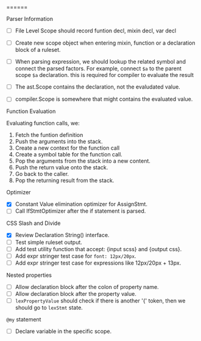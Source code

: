 ======

Parser Information

- [ ] File Level Scope should record funtion decl, mixin decl, var decl
- [ ] Create new scope object when entering mixin, function or a declaration
  block of a ruleset.
- [ ] When parsing expression, we should lookup the related symbol and connect
  the parsed factors.  For example, connect `$a` to the parent scope `$a`
  declaration. this is required for compiler to evaluate the result

- [ ] The ast.Scope contains the declaration, not the evaludated value.
- [ ] compiler.Scope is somewhere that might contains the evaluated value.

Function Evaluation

Evaluating function calls, we:

1. Fetch the funtion definition 
2. Push the arguments into the stack.
3. Create a new context for the function call
4. Create a symbol table for the function call.
5. Pop the arguments from the stack into a new content.
6. Push the return value onto the stack.
7. Go back to the caller.
8. Pop the returning result from the stack.






Optimizer

- [x] Constant Value elimination optimizer for AssignStmt.
- [ ] Call IfStmtOptimizer after the if statement is parsed.

CSS Slash and Divide

- [x] Review Declaration String() interface.
- [ ] Test simple ruleset output.
- [ ] Add test utility function that accept: {input scss} and {output css}.
- [ ] Add expr stringer test case for `font: 12px/20px`.
- [ ] Add expr stringer test case for expressions like 12px/20px + 13px.

Nested properties

- [ ] Allow declaration block after the colon of property name.
- [ ] Allow declaration block after the property value.
- [ ] `lexPropertyValue` should check if there is another '{' token, then we should go to `lexStmt` state.

`@my` statement

- [ ] Declare variable in the specific scope.


